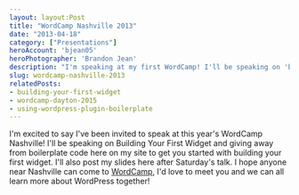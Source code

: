 ```yaml
---
layout: layout:Post
title: "WordCamp Nashville 2013"
date: "2013-04-18"
category: ["Presentations"]
heroAccount: 'bjean05'
heroPhotographer: 'Brandon Jean'
description: "I'm speaking at my first WordCamp! I'll be speaking on 'building your first widget' at Wordcamp Nashville 2013, join me there!"
slug: wordcamp-nashville-2013
relatedPosts:
- building-your-first-widget
- wordcamp-dayton-2015
- using-wordpress-plugin-boilerplate
---
```


I'm excited to say I've been invited to speak at this year's WordCamp Nashville! I'll be speaking on Building Your First Widget and giving away from boilerplate code here on my site to get you started with building your first widget. I'll also post my slides here after Saturday's talk. I hope anyone near Nashville can come to [WordCamp](https://nashville.wordcamp.org/2013/), I'd love to meet you and we can all learn more about WordPress together!
